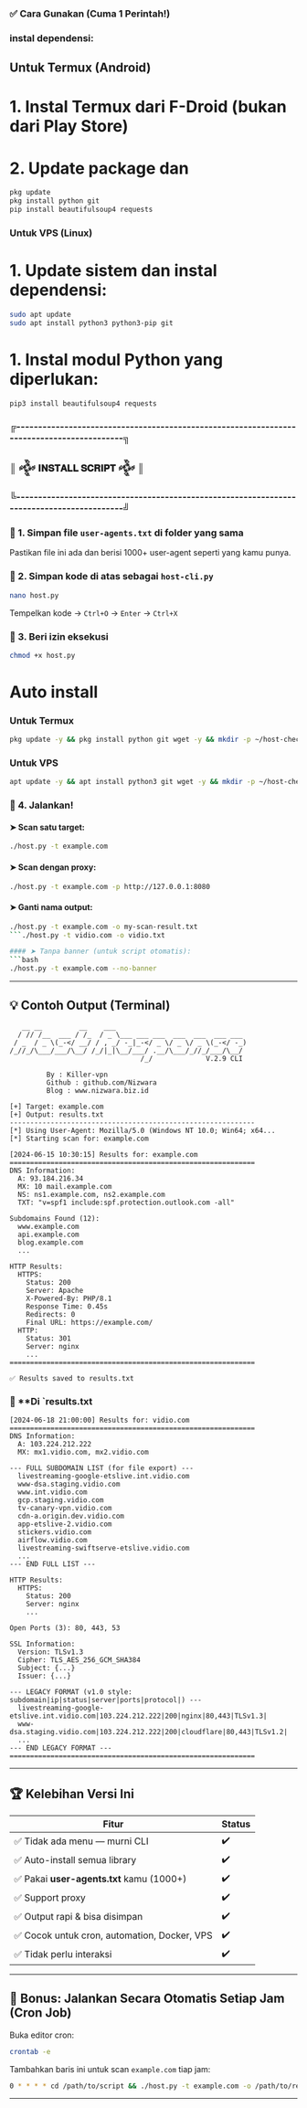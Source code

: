 ### ✅ Cara Gunakan (Cuma 1 Perintah!)


### instal dependensi:

## Untuk Termux (Android)

# 1. Instal Termux dari F-Droid (bukan dari Play Store)
# 2. Update package dan 

```bash
pkg update
pkg install python git
pip install beautifulsoup4 requests
```


### Untuk VPS (Linux)

# 1. Update sistem dan instal dependensi:

```bash
sudo apt update
sudo apt install python3 python3-pip git
```

# 1. Instal modul Python yang diperlukan:

```bash
pip3 install beautifulsoup4 requests
```
### ╔------------------------------------------------------------------------------------------╗
### ║                          𒅒 𝐈𝐍𝐒𝐓𝐀𝐋𝐋 𝐒𝐂𝐑𝐈𝐏𝐓 𒅒                                          ║
### ╚------------------------------------------------------------------------------------------╝
### 🔧 1. Simpan file `user-agents.txt` di folder yang sama  
Pastikan file ini ada dan berisi 1000+ user-agent seperti yang kamu punya.

### 📄 2. Simpan kode di atas sebagai `host-cli.py`

```bash
nano host.py
```
Tempelkan kode → `Ctrl+O` → `Enter` → `Ctrl+X`

### 🔐 3. Beri izin eksekusi

```bash
chmod +x host.py
```

# Auto install
### Untuk Termux
```bash
pkg update -y && pkg install python git wget -y && mkdir -p ~/host-check && cd ~/host-check && wget https://raw.githubusercontent.com/Nizwara/host-check/main/host.py && wget https://raw.githubusercontent.com/Nizwara/host-check/main/user-agents.txt && pip install dnspython requests beautifulsoup4 && chmod +x host.py
```
### Untuk VPS
```bash
apt update -y && apt install python3 git wget -y && mkdir -p ~/host-check && cd ~/host-check && wget https://raw.githubusercontent.com/Nizwara/host-check/main/host.py && wget https://raw.githubusercontent.com/Nizwara/host-check/main/user-agents.txt && pip3 install dnspython requests beautifulsoup4 && chmod +x host.py
```


### 🚀 4. Jalankan!

#### ➤ Scan satu target:
```bash
./host.py -t example.com
```

#### ➤ Scan dengan proxy:
```bash
./host.py -t example.com -p http://127.0.0.1:8080
```

#### ➤ Ganti nama output:
```bash
./host.py -t example.com -o my-scan-result.txt
```./host.py -t vidio.com -o vidio.txt

#### ➤ Tanpa banner (untuk script otomatis):
```bash
./host.py -t example.com --no-banner
```

---

## 💡 Contoh Output (Terminal)

```
   __ __         __    ___                                
  / // /__  ___ / /_  / _ \___ ___ ___  ___  ___  ___ ___ 
 / _  / _ \(_-</ __/ / , _/ -_|_-</ _ \/ _ \/ _ \(_-</ -_)
/_//_/\___/___/\__/ /_/|_|\__/___/ .__/\___/_//_/___/\__/ 
                                /_/             V.2.9 CLI
    
         By : Killer-vpn
         Github : github.com/Nizwara
         Blog : www.nizwara.biz.id

[+] Target: example.com
[+] Output: results.txt
------------------------------------------------------------
[*] Using User-Agent: Mozilla/5.0 (Windows NT 10.0; Win64; x64...
[*] Starting scan for: example.com

[2024-06-15 10:30:15] Results for: example.com
============================================================
DNS Information:
  A: 93.184.216.34
  MX: 10 mail.example.com
  NS: ns1.example.com, ns2.example.com
  TXT: "v=spf1 include:spf.protection.outlook.com -all"

Subdomains Found (12):
  www.example.com
  api.example.com
  blog.example.com
  ...

HTTP Results:
  HTTPS:
    Status: 200
    Server: Apache
    X-Powered-By: PHP/8.1
    Response Time: 0.45s
    Redirects: 0
    Final URL: https://example.com/
  HTTP:
    Status: 301
    Server: nginx
    ...
============================================================

✅ Results saved to results.txt
```

### 📄 **Di `results.txt
```
[2024-06-18 21:00:00] Results for: vidio.com
============================================================
DNS Information:
  A: 103.224.212.222
  MX: mx1.vidio.com, mx2.vidio.com

--- FULL SUBDOMAIN LIST (for file export) ---
  livestreaming-google-etslive.int.vidio.com
  www-dsa.staging.vidio.com
  www.int.vidio.com
  gcp.staging.vidio.com
  tv-canary-vpn.vidio.com
  cdn-a.origin.dev.vidio.com
  app-etslive-2.vidio.com
  stickers.vidio.com
  airflow.vidio.com
  livestreaming-swiftserve-etslive.vidio.com
  ...
--- END FULL LIST ---

HTTP Results:
  HTTPS:
    Status: 200
    Server: nginx
    ...

Open Ports (3): 80, 443, 53

SSL Information:
  Version: TLSv1.3
  Cipher: TLS_AES_256_GCM_SHA384
  Subject: {...}
  Issuer: {...}

--- LEGACY FORMAT (v1.0 style: subdomain|ip|status|server|ports|protocol|) ---
  livestreaming-google-etslive.int.vidio.com|103.224.212.222|200|nginx|80,443|TLSv1.3|
  www-dsa.staging.vidio.com|103.224.212.222|200|cloudflare|80,443|TLSv1.2|
  ...
--- END LEGACY FORMAT ---
============================================================
```

---

## 🏆 Kelebihan Versi Ini

| Fitur | Status |
|-------|--------|
| ✅ Tidak ada menu — murni CLI | ✔️ |
| ✅ Auto-install semua library | ✔️ |
| ✅ Pakai **user-agents.txt** kamu (1000+) | ✔️ |
| ✅ Support proxy | ✔️ |
| ✅ Output rapi & bisa disimpan | ✔️ |
| ✅ Cocok untuk cron, automation, Docker, VPS | ✔️ |
| ✅ Tidak perlu interaksi | ✔️ |

---

## 📌 Bonus: Jalankan Secara Otomatis Setiap Jam (Cron Job)

Buka editor cron:

```bash
crontab -e
```

Tambahkan baris ini untuk scan `example.com` tiap jam:

```bash
0 * * * * cd /path/to/script && ./host.py -t example.com -o /path/to/results.txt >> /var/log/host-cli.log 2>&1
```

---

